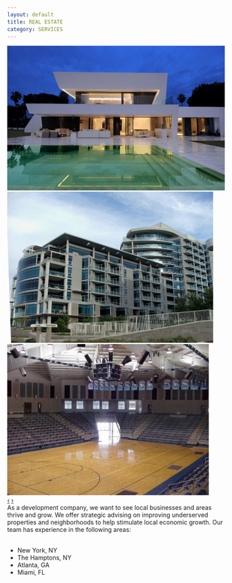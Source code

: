 ```yaml
---
layout: default
title: REAL ESTATE
category: SERVICES
---
```


<div class="row-fluid">
	<div class="span6">
		<div id="carousel" class="carousel slide" data-interval="5000">
				<div class="carousel-inner">
					<div class="item active">
						<img src="/assets/images/carousel3.png">
					</div>
					<div class="item">
						<img src="/assets/images/re_carousel1.jpg" height="350">
					</div>
					<div class="item">
						<img src="/assets/images/re_carousel3.jpg" height="350">
					</div>
				</div>
				<!-- Carousel nav -->
				<a class="carousel-control left" href="#carousel" data-slide="prev">&lsaquo;</a>
				<a class="carousel-control right" href="#carousel" data-slide="next">&rsaquo;</a>
			</div>
	</div>
	<div class="span6">
		<div id="page-text">
			As a development company, we want to see local businesses and areas thrive and grow. We offer strategic advising on improving underserved properties and neighborhoods to help stimulate local economic growth. Our team has experience in the following areas:
			<br><br>
			<ul>
				<li>New York, NY</li>
				<li>The Hamptons, NY</li>
				<li>Atlanta, GA</li>
				<li>Miami, FL</li>
			</ul>
		</div>
	</div>
</div>